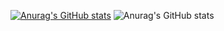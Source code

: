 [![Anurag's GitHub stats](https://github-readme-stats.vercel.app/api?username=zyh3699)](https://github.com/anuraghazra/github-readme-stats)
![Anurag's GitHub stats](https://github-readme-stats.vercel.app/api?username=zyh3699&count_private=true)